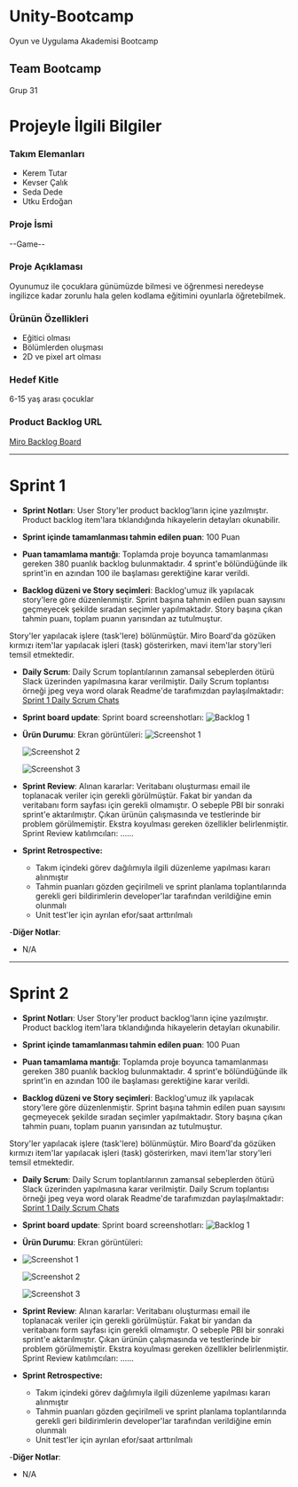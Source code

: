 # Unity-Bootcamp

Oyun ve Uygulama Akademisi Bootcamp

## Team Bootcamp
Grup 31

# Projeyle İlgili Bilgiler

### Takım Elemanları
+ Kerem Tutar
+ Kevser Çalık
+ Seda Dede
+ Utku Erdoğan

### Proje İsmi
--Game--

### Proje Açıklaması
Oyunumuz ile çocuklara günümüzde bilmesi ve öğrenmesi neredeyse ingilizce kadar zorunlu hala gelen kodlama eğitimini oyunlarla öğretebilmek.

### Ürünün Özellikleri
- Eğitici olması
- Bölümlerden oluşması
- 2D ve pixel art olması

### Hedef Kitle
6-15 yaş arası çocuklar 

### Product Backlog URL

[Miro Backlog Board](https://miro.com/app/board/uXjVO2lrk-4=/?share_link_id=891203677780) 

---

# Sprint 1

- **Sprint Notları**: User Story'ler product backlog'ların içine yazılmıştır. Product backlog item'lara tıklandığında hikayelerin detayları okunabilir.

- **Sprint içinde tamamlanması tahmin edilen puan**: 100 Puan

- **Puan tamamlama mantığı**: Toplamda proje boyunca tamamlanması gereken 380 puanlık backlog bulunmaktadır. 4 sprint'e bölündüğünde ilk sprint'in en azından 100 ile başlaması gerektiğine karar verildi.

- **Backlog düzeni ve Story seçimleri**: Backlog'umuz ilk yapılacak story'lere göre düzenlenmiştir. Sprint başına tahmin edilen puan sayısını geçmeyecek şekilde sıradan seçimler yapılmaktadır. Story başına çıkan tahmin puanı, toplam puanın yarısından az tutulmuştur. 

Story'ler yapılacak işlere (task'lere) bölünmüştür. Miro Board'da gözüken kırmızı item'lar yapılacak işleri (task) gösterirken, mavi item'lar story'leri temsil etmektedir.

- **Daily Scrum**: Daily Scrum toplantılarının zamansal sebeplerden ötürü Slack üzerinden yapılmasına karar verilmiştir. Daily Scrum toplantısı örneği jpeg veya word olarak Readme'de tarafımızdan paylaşılmaktadır: [Sprint 1 Daily Scrum Chats](https://github.com/sedadede10/Unity-Bootcamp/files/8672395/Daily.Scrum.docx)

- **Sprint board update**: Sprint board screenshotları: 
![Backlog 1](https://user-images.githubusercontent.com/79168222/167309363-0db5d000-39dd-4a2c-8f38-369435e6f581.png)

- **Ürün Durumu**: Ekran görüntüleri:
  ![Screenshot 1](https://user-images.githubusercontent.com/79168222/167294921-6af956e8-ed51-47a4-96ff-0d0391df8cf2.png)

  ![Screenshot 2](https://user-images.githubusercontent.com/79168222/167295622-50cd07bf-295f-43ed-880a-6832527911ca.png)
  
  ![Screenshot 3](https://user-images.githubusercontent.com/79168222/167309485-d9c056aa-86d3-43d2-b1a8-f0d0cb5b834c.png)
  

- **Sprint Review**: 
Alınan kararlar: Veritabanı oluşturması email ile toplanacak veriler için gerekli görülmüştür. Fakat bir yandan da veritabanı form sayfası için gerekli olmamıştır. O sebeple PBI bir sonraki sprint'e aktarılmıştır. Çıkan ürünün çalışmasında ve testlerinde bir problem görülmemiştir. Ekstra koyulması gereken özellikler belirlenmiştir. Sprint Review katılımcıları: ......

- **Sprint Retrospective:**
  - Takım içindeki görev dağılımıyla ilgili düzenleme yapılması kararı alınmıştır
  - Tahmin puanları gözden geçirilmeli ve sprint planlama toplantılarında gerekli geri bildirimlerin developer'lar tarafından verildiğine emin olunmalı
  - Unit test'ler için ayrılan efor/saat arttırılmalı 

-**Diğer Notlar**:
- N/A

---

# Sprint 2

- **Sprint Notları**: User Story'ler product backlog'ların içine yazılmıştır. Product backlog item'lara tıklandığında hikayelerin detayları okunabilir.

- **Sprint içinde tamamlanması tahmin edilen puan**: 100 Puan

- **Puan tamamlama mantığı**: Toplamda proje boyunca tamamlanması gereken 380 puanlık backlog bulunmaktadır. 4 sprint'e bölündüğünde ilk sprint'in en azından 100 ile başlaması gerektiğine karar verildi.

- **Backlog düzeni ve Story seçimleri**: Backlog'umuz ilk yapılacak story'lere göre düzenlenmiştir. Sprint başına tahmin edilen puan sayısını geçmeyecek şekilde sıradan seçimler yapılmaktadır. Story başına çıkan tahmin puanı, toplam puanın yarısından az tutulmuştur. 

Story'ler yapılacak işlere (task'lere) bölünmüştür. Miro Board'da gözüken kırmızı item'lar yapılacak işleri (task) gösterirken, mavi item'lar story'leri temsil etmektedir.

- **Daily Scrum**: Daily Scrum toplantılarının zamansal sebeplerden ötürü Slack üzerinden yapılmasına karar verilmiştir. Daily Scrum toplantısı örneği jpeg veya word olarak Readme'de tarafımızdan paylaşılmaktadır: [Sprint 1 Daily Scrum Chats](https://github.com/sedadede10/Unity-Bootcamp/files/8749827/Daily.Scrum.docx)

- **Sprint board update**: Sprint board screenshotları: 
![Backlog 1](https://user-images.githubusercontent.com/79168222/167309363-0db5d000-39dd-4a2c-8f38-369435e6f581.png)

- **Ürün Durumu**: Ekran görüntüleri:
- 
  ![Screenshot 1](https://user-images.githubusercontent.com/79168222/169706575-c054ed07-490e-4555-bff1-7be83f18a6a1.png)

  ![Screenshot 2](https://user-images.githubusercontent.com/79168222/169706588-8a34eb56-620b-44a6-b19e-1b6ec18d53f9.png)
  
  ![Screenshot 3](https://user-images.githubusercontent.com/79168222/167309485-d9c056aa-86d3-43d2-b1a8-f0d0cb5b834c.png)
  

- **Sprint Review**: 
Alınan kararlar: Veritabanı oluşturması email ile toplanacak veriler için gerekli görülmüştür. Fakat bir yandan da veritabanı form sayfası için gerekli olmamıştır. O sebeple PBI bir sonraki sprint'e aktarılmıştır. Çıkan ürünün çalışmasında ve testlerinde bir problem görülmemiştir. Ekstra koyulması gereken özellikler belirlenmiştir. Sprint Review katılımcıları: ......

- **Sprint Retrospective:**
  - Takım içindeki görev dağılımıyla ilgili düzenleme yapılması kararı alınmıştır
  - Tahmin puanları gözden geçirilmeli ve sprint planlama toplantılarında gerekli geri bildirimlerin developer'lar tarafından verildiğine emin olunmalı
  - Unit test'ler için ayrılan efor/saat arttırılmalı 

-**Diğer Notlar**:
- N/A
